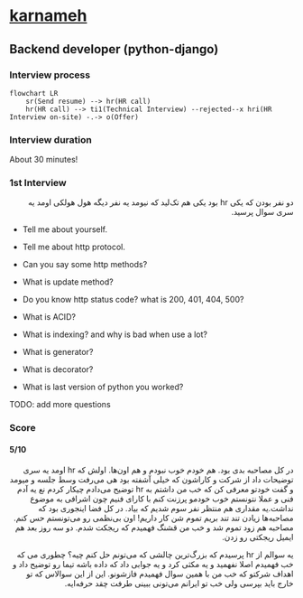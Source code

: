 # [karnameh](https://karnameh.com)

## Backend developer (python-django)
### Interview process
```mermaid
flowchart LR
    sr(Send resume) --> hr(HR call)
    hr(HR call) --> ti1(Technical Interview) --rejected--x hri(HR Interview on-site) -.-> o(Offer)
```

### Interview duration
About 30 minutes!

### 1st Interview

<p dir="rtl">دو نفر بودن که یکی hr بود یکی هم تک‌لید که نیومد یه نفر دیگه هول هولکی اومد یه سری سوال پرسید.</p>

- Tell me about yourself.

- Tell me about http protocol.

- Can you say some http methods?

- What is update method?

- Do you know http status code? what is 200, 401, 404, 500?

- What is ACID?

- What is indexing? and why is bad when use a lot?

- What is generator?

- What is decorator?

- What is last version of python you worked?

TODO: add more questions

### Score
#### 5/10

<p dir="rtl">در کل مصاحبه بدی بود. هم خودم خوب نبودم و هم اون‌ها. اولش که hr اومد یه سری توضیحات داد از شرکت و کاراشون که خیلی آشفته بود هی می‌رفت وسط جلسه و میومد و گفت خودتو معرفی کن که خب من داشتم به hr توضیح می‌دادم چیکار کردم نع یه آدم فنی و عملا نتونستم خوب خودمو پرزنت کنم با کارای فنیم چون اشرافی به موضوع نداشت.یه مقداری هم منتظر نفر سوم شدیم که بیاد. در کل فضا اینجوری بود که مصاحبه‌ها زیادن تند تند بریم تموم شن کار داریم! اون بی‌نظمی رو می‌تونستم حس کنم. مصاحبه هم زود تموم شد و خب من قشنگ فهمیدم که ریجکت شدم. دو سه روز بعد هم ایمیل ریجکتی رو زدن.</p>
<p dir="rtl">یه سوالم از hr پرسیدم که بزرگ‌ترین چالشی که می‌تونم حل کنم چیه؟ چطوری می که خب فهمیدم اصلا نفهمید و یه مکثی کرد و یه جوابی داد که داده باشه تیما رو توضیح داد و اهداف شرکتو که خب من با همین سوال فهمیدم فازشونو. این از این سوالاس که تو خارج باید بپرسی ولی خب تو ایرانم می‌تونی ببینی طرفت چقد حرفه‌ایه.</p>
